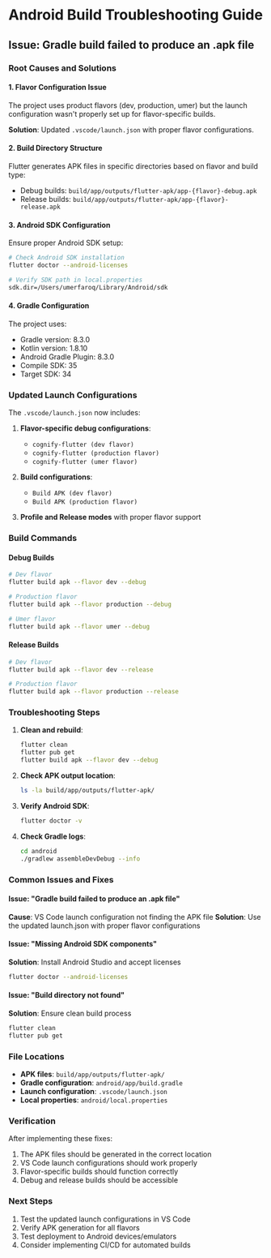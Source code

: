 # Android Build Troubleshooting Guide

## Issue: Gradle build failed to produce an .apk file

### Root Causes and Solutions

#### 1. **Flavor Configuration Issue**
The project uses product flavors (dev, production, umer) but the launch configuration wasn't properly set up for flavor-specific builds.

**Solution**: Updated `.vscode/launch.json` with proper flavor configurations.

#### 2. **Build Directory Structure**
Flutter generates APK files in specific directories based on flavor and build type:
- Debug builds: `build/app/outputs/flutter-apk/app-{flavor}-debug.apk`
- Release builds: `build/app/outputs/flutter-apk/app-{flavor}-release.apk`

#### 3. **Android SDK Configuration**
Ensure proper Android SDK setup:
```bash
# Check Android SDK installation
flutter doctor --android-licenses

# Verify SDK path in local.properties
sdk.dir=/Users/umerfaroq/Library/Android/sdk
```

#### 4. **Gradle Configuration**
The project uses:
- Gradle version: 8.3.0
- Kotlin version: 1.8.10
- Android Gradle Plugin: 8.3.0
- Compile SDK: 35
- Target SDK: 34

### Updated Launch Configurations

The `.vscode/launch.json` now includes:

1. **Flavor-specific debug configurations**:
   - `cognify-flutter (dev flavor)`
   - `cognify-flutter (production flavor)`
   - `cognify-flutter (umer flavor)`

2. **Build configurations**:
   - `Build APK (dev flavor)`
   - `Build APK (production flavor)`

3. **Profile and Release modes** with proper flavor support

### Build Commands

#### Debug Builds
```bash
# Dev flavor
flutter build apk --flavor dev --debug

# Production flavor
flutter build apk --flavor production --debug

# Umer flavor
flutter build apk --flavor umer --debug
```

#### Release Builds
```bash
# Dev flavor
flutter build apk --flavor dev --release

# Production flavor
flutter build apk --flavor production --release
```

### Troubleshooting Steps

1. **Clean and rebuild**:
   ```bash
   flutter clean
   flutter pub get
   flutter build apk --flavor dev --debug
   ```

2. **Check APK output location**:
   ```bash
   ls -la build/app/outputs/flutter-apk/
   ```

3. **Verify Android SDK**:
   ```bash
   flutter doctor -v
   ```

4. **Check Gradle logs**:
   ```bash
   cd android
   ./gradlew assembleDevDebug --info
   ```

### Common Issues and Fixes

#### Issue: "Gradle build failed to produce an .apk file"
**Cause**: VS Code launch configuration not finding the APK file
**Solution**: Use the updated launch.json with proper flavor configurations

#### Issue: "Missing Android SDK components"
**Solution**: Install Android Studio and accept licenses
```bash
flutter doctor --android-licenses
```

#### Issue: "Build directory not found"
**Solution**: Ensure clean build process
```bash
flutter clean
flutter pub get
```

### File Locations

- **APK files**: `build/app/outputs/flutter-apk/`
- **Gradle configuration**: `android/app/build.gradle`
- **Launch configuration**: `.vscode/launch.json`
- **Local properties**: `android/local.properties`

### Verification

After implementing these fixes:

1. The APK files should be generated in the correct location
2. VS Code launch configurations should work properly
3. Flavor-specific builds should function correctly
4. Debug and release builds should be accessible

### Next Steps

1. Test the updated launch configurations in VS Code
2. Verify APK generation for all flavors
3. Test deployment to Android devices/emulators
4. Consider implementing CI/CD for automated builds 